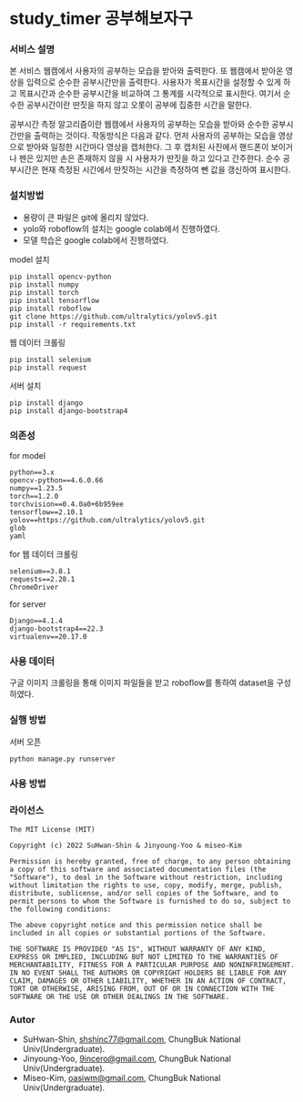 # study_timer 공부해보자구

### 서비스 설명

본 서비스 웹캠에서 사용자의 공부하는 모습을 받아와 출력한다. 또 웹캠에서 받아온 영상을 입력으로 순수한 공부시간만을 출력한다. 사용자가 목표시간을 설정할 수 있게 하고 목표시간과 순수한 공부시간을 비교하여 그 통계를 시각적으로 표시한다. 여기서 순수한 공부시간이란 딴짓을 하지 않고 오롯이 공부에 집중한 시간을 말한다.

 공부시간 측정 알고리즘이란 웹캠에서 사용자의 공부하는 모습을 받아와 순수한 공부시간만을 출력하는 것이다. 작동방식은 다음과 같다. 먼저 사용자의 공부하는 모습을 영상으로 받아와 일정한 시간마다 영상을 캡처한다. 그 후 캡처된 사진에서 핸드폰이 보이거나 펜은 있지만 손은 존재하지 않을 시 사용자가 딴짓을 하고 있다고 간주한다. 순수 공부시간은 현재 측정된 시간에서 딴짓하는 시간을 측정하여 뺀 값을 갱신하여 표시한다. 

### 설치방법

 - 용량이 큰 파일은 git에 올리지 않았다.
 - yolo와 roboflow의 설치는 google colab에서 진행하였다.
 - 모델 학습은 google colab에서 진행하였다.

model 설치
 ```
 pip install opencv-python
 pip install numpy
 pip install torch
 pip install tensorflow
 pip install roboflow 
 git clone https://github.com/ultralytics/yolov5.git
 pip install -r requirements.txt
 ```
웹 데이터 크롤링
 ```
 pip install selenium
 pip install request
 ```
서버 설치
 ```
 pip install django
 pip install django-bootstrap4
 ```
 
### 의존성

for model
 ```
 python==3.x
 opencv-python==4.6.0.66
 numpy==1.23.5
 torch==1.2.0
 torchvision==0.4.0a0+6b959ee
 tensorflow==2.10.1
 yolov==https://github.com/ultralytics/yolov5.git
 glob
 yaml
 ```
 
for 웹 데이터 크롤링
 ```
 selenium==3.8.1
 requests==2.28.1
 ChromeDriver
 ```
 
for server
 ```
 Django==4.1.4
 django-bootstrap4==22.3
 virtualenv==20.17.0
 ```
 
### 사용 데이터

구글 이미지 크롤링을 통해 이미지 파일들을 받고 roboflow를 통하여 dataset을 구성하였다.

### 실행 방법

서버 오픈
 ```
python manage.py runserver
 ```
 
### 사용 방법


### 라이선스
 ```
The MIT License (MIT)

Copyright (c) 2022 SuHwan-Shin & Jinyoung-Yoo & miseo-Kim

Permission is hereby granted, free of charge, to any person obtaining a copy of this software and associated documentation files (the "Software"), to deal in the Software without restriction, including without limitation the rights to use, copy, modify, merge, publish, distribute, sublicense, and/or sell copies of the Software, and to permit persons to whom the Software is furnished to do so, subject to the following conditions:

The above copyright notice and this permission notice shall be included in all copies or substantial portions of the Software.

THE SOFTWARE IS PROVIDED "AS IS", WITHOUT WARRANTY OF ANY KIND, EXPRESS OR IMPLIED, INCLUDING BUT NOT LIMITED TO THE WARRANTIES OF MERCHANTABILITY, FITNESS FOR A PARTICULAR PURPOSE AND NONINFRINGEMENT. IN NO EVENT SHALL THE AUTHORS OR COPYRIGHT HOLDERS BE LIABLE FOR ANY CLAIM, DAMAGES OR OTHER LIABILITY, WHETHER IN AN ACTION OF CONTRACT, TORT OR OTHERWISE, ARISING FROM, OUT OF OR IN CONNECTION WITH THE SOFTWARE OR THE USE OR OTHER DEALINGS IN THE SOFTWARE.

 ```
### Autor
 - SuHwan-Shin, shshinc77@gmail.com, ChungBuk National Univ(Undergraduate).
 - Jinyoung-Yoo, 9incero@gmail.com, ChungBuk National Univ(Undergraduate).
 - Miseo-Kim, oasiwm@gmail.com, ChungBuk National Univ(Undergraduate).
